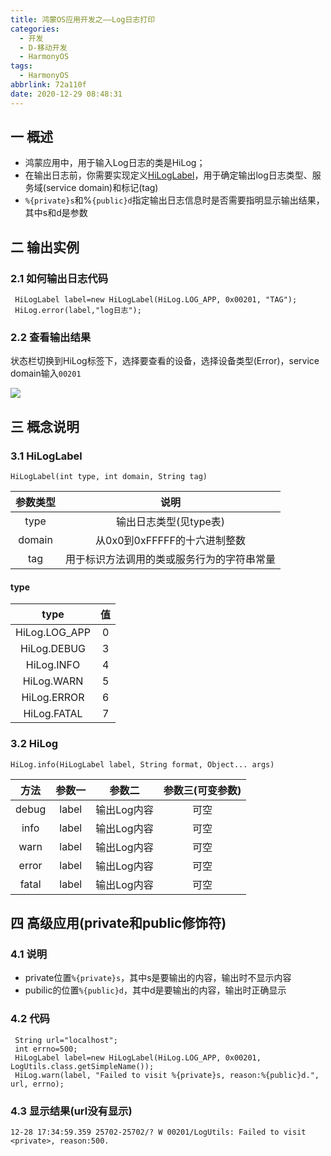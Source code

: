 ```yaml
---
title: 鸿蒙OS应用开发之——Log日志打印
categories:
  - 开发
  - D-移动开发
  - HarmonyOS
tags:
  - HarmonyOS
abbrlink: 72a110f
date: 2020-12-29 08:48:31
---
```

## 一 概述

* 鸿蒙应用中，用于输入Log日志的类是HiLog；
* 在输出日志前，你需要实现定义[HiLogLabel](https://developer.harmonyos.com/cn/docs/documentation/doc-references/hiloglabel-0000001054838842)，用于确定输出log日志类型、服务域(service domain)和标记(tag)
* `%{private}s`和%`{public}d`指定输出日志信息时是否需要指明显示输出结果，其中s和d是参数

<!--more-->

## 二 输出实例

### 2.1 如何输出日志代码

```
 HiLogLabel label=new HiLogLabel(HiLog.LOG_APP, 0x00201, "TAG");
 HiLog.error(label,"log日志");
```

### 2.2 查看输出结果

状态栏切换到HiLog标签下，选择要查看的设备，选择设备类型(Error)，service domain输入`00201`

![][1]

## 三 概念说明

### 3.1 HiLogLabel

```
HiLogLabel(int type, int domain, String tag)
```

| 参数类型 |                    说明                    |
| :------: | :----------------------------------------: |
|   type   |           输出日志类型(见type表)           |
|  domain  |        从0x0到0xFFFFF的十六进制整数        |
|   tag    | 用于标识方法调用的类或服务行为的字符串常量 |

#### type

|     type      |  值  |
| :-----------: | :--: |
| HiLog.LOG_APP |  0   |
|  HiLog.DEBUG  |  3   |
|  HiLog.INFO   |  4   |
|  HiLog.WARN   |  5   |
|  HiLog.ERROR  |  6   |
|  HiLog.FATAL  |  7   |

### 3.2 HiLog

```
HiLog.info(HiLogLabel label, String format, Object... args)
```

| 方法  | 参数一 |   参数二    | 参数三(可变参数) |
| :---: | :----: | :---------: | :--------------: |
| debug | label  | 输出Log内容 |       可空       |
| info  | label  | 输出Log内容 |       可空       |
| warn  | label  | 输出Log内容 |       可空       |
| error | label  | 输出Log内容 |       可空       |
| fatal | label  | 输出Log内容 |       可空       |

## 四 高级应用(private和public修饰符)

### 4.1 说明

* private位置`%{private}s`，其中s是要输出的内容，输出时不显示内容
* pubilic的位置`%{public}d`，其中d是要输出的内容，输出时正确显示

### 4.2 代码

```
 String url="localhost";
 int errno=500;
 HiLogLabel label=new HiLogLabel(HiLog.LOG_APP, 0x00201, LogUtils.class.getSimpleName());
 HiLog.warn(label, "Failed to visit %{private}s, reason:%{public}d.", url, errno);
```

### 4.3 显示结果(url没有显示)

```
12-28 17:34:59.359 25702-25702/? W 00201/LogUtils: Failed to visit <private>, reason:500.
```



[1]:https://cdn.jsdelivr.net/gh/PGzxc/CDN/blog-hmos/hmos-log-info-sample.png